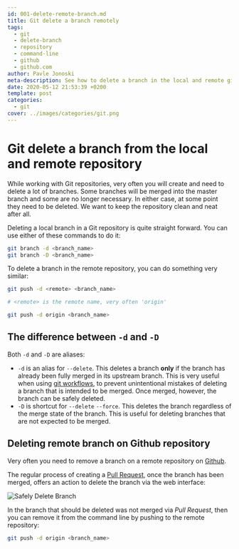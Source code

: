 ```yaml
---
id: 001-delete-remote-branch.md
title: Git delete a branch remotely
tags:
  - git
  - delete-branch
  - repository
  - command-line
  - github
  - github.com
author: Pavle Jonoski
meta-description: See how to delete a branch in the local and remote git repository.
date: 2020-05-12 21:53:39 +0200
template: post
categories:
  - git
cover: ../images/categories/git.png
---
```


# Git delete a branch from the local and remote repository

While working with Git repositories, very often you will create and need to delete
a lot of branches. Some branches will be merged into the master branch and some are
no longer necessary. In either case, at some point they need to be deleted. We want
to keep the repository clean and neat after all.

Deleting a local branch in a Git repository is quite straight forward. You can use
either of these commands to do it:

```bash
git branch -d <branch_name>
git branch -D <branch_name>
```

To delete a branch in the remote repository, you can do something very similar:

```bash
git push -d <remote> <branch_name>

# <remote> is the remote name, very often 'origin'

git push -d origin <branch_name>
```

## The difference between `-d` and `-D`

Both `-d` and `-D` are aliases:
 * `-d` is an alias for `--delete`. This deletes a branch **only** if the branch
 has already been fully merged in its upstream branch. This is very useful when
 using [git workflows](https://git-scm.com/book/en/v2/Git-Branching-Branching-Workflows),
 to prevent unintentional mistakes of deleting a branch that is intended to be merged.
 Once merged, however, the branch can be safely deleted.
 * `-D` is shortcut for `--delete` `--force`. This deletes the branch regardless
 of the merge state of the branch. This is useful for deleting branches that are
 not expected to be merged.

 ## Deleting remote branch on Github repository

 Very often you need to remove a branch on a remote repository on [Github](https://github.com/).

 The regular process of creating a [Pull Request](https://help.github.com/en/github/collaborating-with-issues-and-pull-requests/about-pull-requests),
 once the branch has been merged, offers an action to delete the branch via the web
 interface:

 ![Safely Delete Branch](images/pr-merged-delete-branch.png)

 In the branch that should be deleted was not merged via *Pull Request*, then you can 
 remove it from the command line by pushing to the remote repository:

 ```bash
 git push -d origin <branch_name>
 ```

